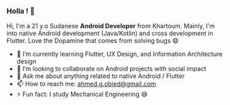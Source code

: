 ### Holla ! 👋

Hi, I'm a 21 y.o Sudanese **Android Developer** from Khartoum. Mainly, I'm into native Android development (Java/Kotlin) and cross development in Flutter. Love the Dopamine that comes from solving bugs :smile:

- 🌱 I’m currently learning Flutter, UX Design, and Information Architecture design
- 👯 I’m looking to collaborate on Android projects with social impact
- 💬 Ask me about anything related to native Android / Flutter
- 📫 How to reach me: ahmed.g.obied@gmail.com
- ⚡ Fun fact: I study Mechanical Engineering :sweat_smile:
